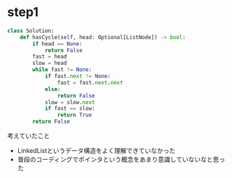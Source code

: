 # step1
```python
class Solution:
    def hasCycle(self, head: Optional[ListNode]) -> bool:
        if head == None:
            return False
        fast = head
        slow = head
        while fast != None:
            if fast.next != None:
                fast = fast.next.next
            else:
                return False
            slow = slow.next
            if fast == slow:
                return True
        return False
```
考えていたこと
- LinkedListというデータ構造をよく理解できていなかった
- 普段のコーディングでポインタという概念をあまり意識していないなと思った
